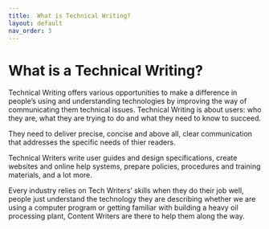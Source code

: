```yaml
---
title:  What is Technical Writing?
layout: default
nav_order: 3
---
```


# What is a Technical Writing?
Technical Writing offers various opportunities to make a difference in people’s using and understanding technologies by improving the way of communicating them technical issues. Technical Writing is about users: who they are, what they are trying to do and what they need to know to succeed.

They need to deliver precise, concise and above all, clear communication that addresses the specific needs of thier readers. 

Technical Writers write user guides and design specifications, create websites and online help systems, prepare policies, procedures and training materials, and a lot more.

Every industry relies on Tech Writers’ skills when they do their job well,  people just understand the technology they are describing whether we are using a computer program or getting familiar with building a heavy oil processing plant, Content Writers are there to help them along the way.
